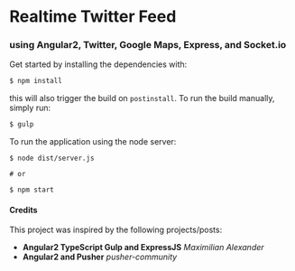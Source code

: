 # Realtime Twitter Feed
### using Angular2, Twitter, Google Maps, Express, and Socket.io  

Get started by installing the dependencies with:

```bash
$ npm install
```

this will also trigger the build on `postinstall`. To run the build manually, simply run:

```bash
$ gulp    
```

To run the application using the node server:

```shell
$ node dist/server.js

# or

$ npm start
```


#### Credits
This project was inspired by the following projects/posts:

* __Angular2 TypeScript Gulp and ExpressJS__ *Maximilian Alexander*
* __Angular2 and Pusher__ *pusher-community*


